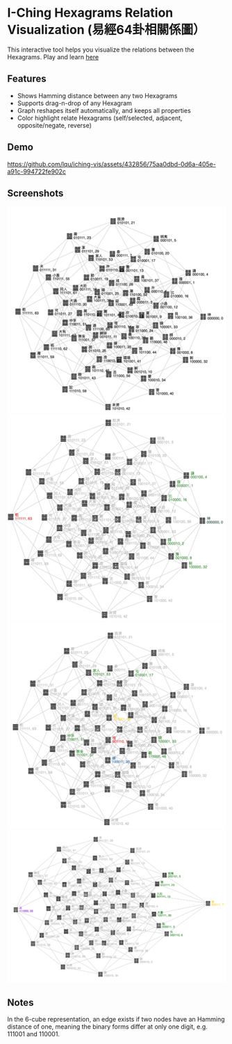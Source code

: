 # I-Ching Hexagrams Relation Visualization (易經64卦相關係圖）
This interactive tool helps you visualize the relations between the Hexagrams. Play and learn [here](https://lqu.github.io/iching-vis/) 
## Features
* Shows Hamming distance between any two Hexagrams
* Supports drag-n-drop of any Hexagram
* Graph reshapes itself automatically, and keeps all properties
* Color highlight relate Hexagrams (self/selected, adjacent, opposite/negate, reverse)

## Demo
https://github.com/lqu/iching-vis/assets/432856/75aa0dbd-0d6a-405e-a91c-994722fe902c

## Screenshots
![](docs/screenshot-1.png)
![](docs/screenshot-2.png)
![](docs/screenshot-3.png)
![](docs/screenshot-4.png)

## Notes
In the 6-cube representation, 
an edge exists if two nodes have an Hamming distance of one, meaning the binary forms differ at only one digit,
e.g. 111001 and 110001.
